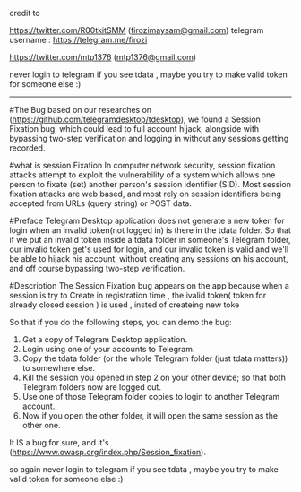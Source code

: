 credit to

https://twitter.com/R00tkitSMM  (firozimaysam@gmail.com) telegram username : https://telegram.me/firozi

https://twitter.com/mtp1376    (mtp1376@gmail.com)



never login to telegram if you see tdata , maybe you try to make valid token for someone else :)
___

#The Bug
based on our researches on (https://github.com/telegramdesktop/tdesktop), we found a Session Fixation bug, which could lead to full account hijack, alongside with bypassing two-step verification and logging in without any sessions getting recorded.

#what is  session Fixation 
In computer network security, session fixation attacks attempt to exploit the vulnerability of a system which allows one person to fixate (set) another person's session identifier (SID). Most session fixation attacks are web based, and most rely on session identifiers being accepted from URLs (query string) or POST data.

#Preface
Telegram Desktop application does not generate a new token for login when an invalid token(not logged in) is there in the tdata folder.
So that if we put an invalid token inside a tdata folder in someone's Telegram folder, our invalid token get's used for login, and  our invalid token is valid and we'll be able to hijack his account, without creating any sessions on his account, and off course bypassing two-step verification.

#Description
The Session Fixation bug appears on the app because when a session is try to Create  in registration time , the ivalid token( token for  already closed session ) is used , insted  of createing new toke

So that if you do the following steps, you can demo the bug:

1. Get a copy of Telegram Desktop application.
2. Login using one of your accounts to Telegram.
3. Copy the tdata folder (or the whole Telegram folder (just tdata matters)) to somewhere else.
4. Kill the session you opened in step 2 on your other device; so that both Telegram folders now are logged out.
5. Use one of those Telegram folder copies to login to another Telegram account.
6. Now if you open the other folder, it will open the same session as the other one.

It IS a bug for sure, and it's (https://www.owasp.org/index.php/Session_fixation).

so again never login to telegram if you see tdata , maybe  you try to make valid token for  someone else  :)
